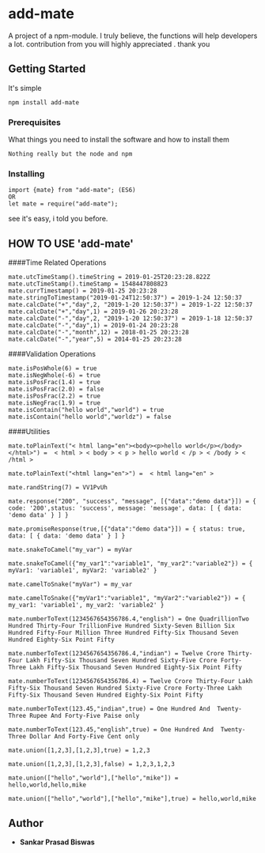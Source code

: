 # add-mate

A project of a npm-module. I truly believe, the functions will help developers a lot. contribution from you will highly appreciated . thank you

## Getting Started

It's simple 
```
npm install add-mate
```

### Prerequisites

What things you need to install the software and how to install them

```
Nothing really but the node and npm
```

### Installing
```
import {mate} from "add-mate"; (ES6)
OR
let mate = require("add-mate");
```
see it's easy, i told you before.

## HOW TO USE 'add-mate'

####Time Related Operations
```
mate.utcTimeStamp().timeString = 2019-01-25T20:23:28.822Z
mate.utcTimeStamp().timeStamp = 1548447808823
mate.currTimestamp() = 2019-01-25 20:23:28
mate.stringToTimestamp("2019-01-24T12:50:37") = 2019-1-24 12:50:37
mate.calcDate("+","day",2, "2019-1-20 12:50:37") = 2019-1-22 12:50:37
mate.calcDate("+","day",1) = 2019-01-26 20:23:28
mate.calcDate("-","day",2, "2019-1-20 12:50:37") = 2019-1-18 12:50:37
mate.calcDate("-","day",1) = 2019-01-24 20:23:28
mate.calcDate("-","month",12) = 2018-01-25 20:23:28
mate.calcDate("-","year",5) = 2014-01-25 20:23:28
```


####Validation Operations
```
mate.isPosWhole(6) = true
mate.isNegWhole(-6) = true
mate.isPosFrac(1.4) = true
mate.isPosFrac(2.0) = false
mate.isPosFrac(2.2) = true
mate.isNegFrac(1.9) = true
mate.isContain("hello world","world") = true
mate.isContain("hello world","worldz") = false
```

####Utilities
```
mate.toPlainText("< html lang="en"><body><p>hello world</p></body></html>") =  < html > < body > < p > hello world < /p > < /body > < /html > 

mate.toPlainText("<html lang="en">") =  < html lang="en" >

mate.randString(7) = VV1PvUh

mate.response("200", "success", "message", [{"data":"demo data"}]) = { code: '200',status: 'success', message: 'message', data: [ { data: 'demo data' } ] }

mate.promiseResponse(true,[{"data":"demo data"}]) = { status: true, data: [ { data: 'demo data' } ] }

mate.snakeToCamel("my_var") = myVar

mate.snakeToCamel({"my_var1":"variable1", "my_var2":"variable2"}) = { myVar1: 'variable1', myVar2: 'variable2' }

mate.camelToSnake("myVar") = my_var

mate.camelToSnake({"myVar1":"variable1", "myVar2":"variable2"}) = { my_var1: 'variable1', my_var2: 'variable2' }

mate.numberToText(1234567654356786.4,"english") = One QuadrillionTwo Hundred Thirty-Four TrillionFive Hundred Sixty-Seven Billion Six Hundred Fifty-Four Million Three Hundred Fifty-Six Thousand Seven Hundred Eighty-Six Point Fifty

mate.numberToText(1234567654356786.4,"indian") = Twelve Crore Thirty-Four Lakh Fifty-Six Thousand Seven Hundred Sixty-Five Crore Forty-Three Lakh Fifty-Six Thousand Seven Hundred Eighty-Six Point Fifty

mate.numberToText(1234567654356786.4) = Twelve Crore Thirty-Four Lakh Fifty-Six Thousand Seven Hundred Sixty-Five Crore Forty-Three Lakh Fifty-Six Thousand Seven Hundred Eighty-Six Point Fifty

mate.numberToText(123.45,"indian",true) = One Hundred And  Twenty-Three Rupee And Forty-Five Paise only

mate.numberToText(123.45,"english",true) = One Hundred And  Twenty-Three Dollar And Forty-Five Cent only

mate.union([1,2,3],[1,2,3],true) = 1,2,3

mate.union([1,2,3],[1,2,3],false) = 1,2,3,1,2,3

mate.union(["hello","world"],["hello","mike"]) = hello,world,hello,mike

mate.union(["hello","world"],["hello","mike"],true) = hello,world,mike
```


## Author

* **Sankar Prasad Biswas**

